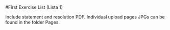 #First Exercise List (Lista 1)

Include statement and resolution PDF. Individual upload pages JPGs can be found in the folder Pages.
